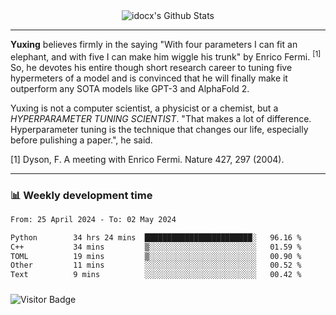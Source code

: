 <div align="center">
    <img align="center" src="https://github-readme-stats.vercel.app/api?username=idocx&show_icons=true&count_private=true&hide_border=true" alt="idocx's Github Stats"></img>
</div>

---

**Yuxing** believes firmly in the saying "With four parameters I can fit an elephant, and with five I can make him wiggle his trunk" by Enrico Fermi. <sup>[1]</sup> So, he devotes his entire though short research career to tuning five hypermeters of a model and is convinced that he will finally make it outperform any SOTA models like GPT-3 and AlphaFold 2.

Yuxing is not a computer scientist, a physicist or a chemist, but a *HYPERPARAMETER TUNING SCIENTIST*. "That makes a lot of difference. Hyperparameter tuning is the technique that changes our life, especially before pulishing a paper.", he said.

[1] Dyson, F. A meeting with Enrico Fermi. Nature 427, 297 (2004).


---

### 📊 Weekly development time
<!--START_SECTION:waka-->

```txt
From: 25 April 2024 - To: 02 May 2024

Python        34 hrs 24 mins  ████████████████████████░   96.16 %
C++           34 mins         ▒░░░░░░░░░░░░░░░░░░░░░░░░   01.59 %
TOML          19 mins         ▒░░░░░░░░░░░░░░░░░░░░░░░░   00.90 %
Other         11 mins         ░░░░░░░░░░░░░░░░░░░░░░░░░   00.52 %
Text          9 mins          ░░░░░░░░░░░░░░░░░░░░░░░░░   00.42 %
```

<!--END_SECTION:waka-->

### 

![Visitor Badge](https://visitor-badge.laobi.icu/badge?page_id=idocx.idocx)